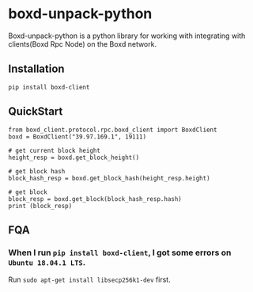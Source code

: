 # boxd-unpack-python

Boxd-unpack-python is a python library for working with integrating with clients(Boxd Rpc Node) on the Boxd network.

## Installation

```pip install boxd-client```

## QuickStart

```
from boxd_client.protocol.rpc.boxd_client import BoxdClient
boxd = BoxdClient("39.97.169.1", 19111)

# get current block height
height_resp = boxd.get_block_height()

# get block hash
block_hash_resp = boxd.get_block_hash(height_resp.height)

# get block
block_resp = boxd.get_block(block_hash_resp.hash)
print (block_resp)

```

## FQA

### When I run `pip install boxd-client`, I got some errors on `Ubuntu 18.04.1 LTS`.

   Run `sudo apt-get install libsecp256k1-dev` first.

